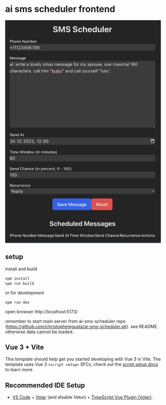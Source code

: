 # ai sms scheduler frontend

![Alt text](screenshot.jpg "App")

## setup

install and build
```
npm install
npm run build
```

or for development
```
npm run dev
```
open browser http://localhost:5173/

remember to start main server from ai-sms-scheduler repo (https://github.com/christophmegusta/ai-sms-scheduler.git). see README.
otherwise data cannot be loaded.


## Vue 3 + Vite

This template should help get you started developing with Vue 3 in Vite. The template uses Vue 3 `<script setup>` SFCs, check out the [script setup docs](https://v3.vuejs.org/api/sfc-script-setup.html#sfc-script-setup) to learn more.

## Recommended IDE Setup

- [VS Code](https://code.visualstudio.com/) + [Volar](https://marketplace.visualstudio.com/items?itemName=Vue.volar) (and disable Vetur) + [TypeScript Vue Plugin (Volar)](https://marketplace.visualstudio.com/items?itemName=Vue.vscode-typescript-vue-plugin).
